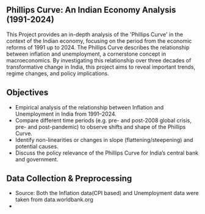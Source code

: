 ## Phillips Curve: An Indian Economy Analysis (1991-2024)
This Project provides an in-depth analysis of the 'Phillips Curve' in the context of the Indian economy, focusing on the period from the economic reforms of 1991 up to 2024. The Phillips Curve describes the relationship between inflation and unemployment, a cornerstone concept in macroeconomics. By investigating this relationship over three decades of transformative change in India, this project aims to reveal important trends, regime changes, and policy implications.
## Objectives
* Empirical analysis of the relationship between Inflation and Unemployment in India from 1991–2024.
* Compare different time periods (e.g. pre- and post-2008 global crisis, pre- and post-pandemic) to observe shifts and shape of the Phillips Curve.
* Identify non-linearities or changes in slope (flattening/steepening) and potential causes.
* Discuss the policy relevance of the Phillips Curve for India’s central bank and government.
## Data Collection & Preprocessing 
* Source: Both the Inflation data(CPI based) and Unemployment data were taken from data.worldbank.org
* 

